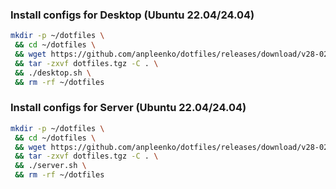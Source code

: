 ### Install configs for Desktop (Ubuntu 22.04/24.04)

```bash
mkdir -p ~/dotfiles \
 && cd ~/dotfiles \
 && wget https://github.com/anpleenko/dotfiles/releases/download/v28-02-2025-22h-43m-02s/dotfiles.tgz \
 && tar -zxvf dotfiles.tgz -C . \
 && ./desktop.sh \
 && rm -rf ~/dotfiles
```

### Install configs for Server (Ubuntu 22.04/24.04)

```bash
mkdir -p ~/dotfiles \
 && cd ~/dotfiles \
 && wget https://github.com/anpleenko/dotfiles/releases/download/v28-02-2025-22h-43m-02s/dotfiles.tgz \
 && tar -zxvf dotfiles.tgz -C . \
 && ./server.sh \
 && rm -rf ~/dotfiles
```
